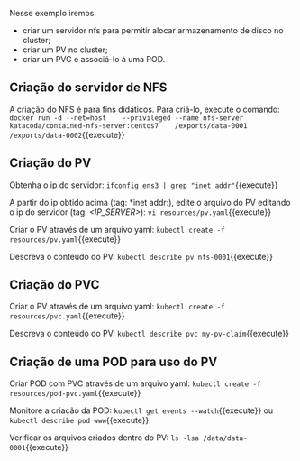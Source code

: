 Nesse exemplo iremos:
- criar um servidor nfs para permitir alocar armazenamento de disco no cluster;
- criar um PV no cluster;
- criar um PVC e associá-lo à uma POD.

## Criação do servidor de NFS

A criação do NFS é para fins didáticos. Para criá-lo, execute o comando: 
`docker run -d --net=host    --privileged --name nfs-server    katacoda/contained-nfs-server:centos7    /exports/data-0001 /exports/data-0002`{{execute}}

## Criação do PV

Obtenha o ip do servidor: `ifconfig ens3 | grep "inet addr"`{{execute}}

A partir do ip obtido acima (tag: *inet addr:), edite o arquivo do PV editando o ip do servidor (tag: *<IP_SERVER>*): `vi resources/pv.yaml`{{execute}}

Criar o PV através de um arquivo yaml:
`kubectl create -f resources/pv.yaml`{{execute}}

Descreva o conteúdo do PV:
`kubectl describe pv nfs-0001`{{execute}}

## Criação do PVC

Criar o PV através de um arquivo yaml:
`kubectl create -f resources/pvc.yaml`{{execute}}

Descreva o conteúdo do PV:
`kubectl describe pvc my-pv-claim`{{execute}}

## Criação de uma POD para uso do PV

Criar POD com PVC através de um arquivo yaml: 
`kubectl create -f resources/pod-pvc.yaml`{{execute}}

Monitore a criação da POD:
`kubectl get events --watch`{{execute}} ou `kubectl describe pod www`{{execute}}

Verificar os arquivos criados dentro do PV: 
`ls -lsa /data/data-0001`{{execute}}
